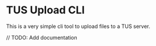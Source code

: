 # TUS Upload CLI

This is a very simple cli tool to upload files to a TUS server.

// TODO: Add documentation